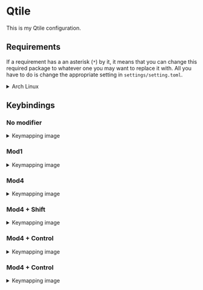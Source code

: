 # Qtile

This is my Qtile configuration.

## Requirements

If a requirement has a an asterisk (`*`) by it, it means that you can change
this required package to whatever one you may want to replace it with.
All you have to do is change the appropriate setting in
`settings/setting.toml`.

<details>
<summary>Arch Linux</summary>

- `xorg` & `wayland`
- `light-locker`*
- `qtile`
- `python-pywlroots`
- `python-dbus-next`
- `python-pyxdg`
- `picom`
- `rofi`* & `wofi`*
- `papirus-icon-theme`
- `xdotool`* & `wtype`*
- `kitty`*
- `network-manager-applet`
- `gammastep`
- `pamixer` & `pavucontrol`*
- `xfce4-screenshooter`*
- `firefox`*
- `ttf-fira-code`
- `ttf-fira-mono`
- `ttf-fira-sans`
- `ttf-firacode-nerd`

</details>

## Keybindings

### No modifier

<details>
<summary>Keymapping image</summary>

![no mod bindings](./no_modifier.png "No modifier bindings")

</details>

### Mod1

<details>
<summary>Keymapping image</summary>

![no mod bindings](./mod1.png "Mod1 bindings")

</details>

### Mod4

<details>
<summary>Keymapping image</summary>

![mod4 bindings](./mod4.png "Mod4 bindings")

</details>

### Mod4 + Shift

<details>
<summary>Keymapping image</summary>

![mod4+shift bindings](./mod4-shift.png "Mod4+Shift bindings")

</details>

### Mod4 + Control

<details>
<summary>Keymapping image</summary>

![mod4+control bindings](./mod4-control.png "Mod4+Control bindings")

</details>


### Mod4 + Control

<details>
<summary>Keymapping image</summary>

![mod4+control bindings](./mod4-mod1.png "Mod4+Mod1 bindings")

</details>
